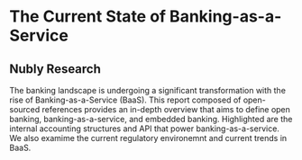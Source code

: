 # The Current State of Banking-as-a-Service

## Nubly Research

The banking landscape is undergoing a significant transformation with the rise of Banking-as-a-Service (BaaS). This report composed of open-sourced references provides an in-depth overview that aims to define open banking, banking-as-a-service, and embedded banking. Highlighted are the internal accounting structures and API that power banking-as-a-service. We also examime the current regulatory environemnt and current trends in BaaS.
